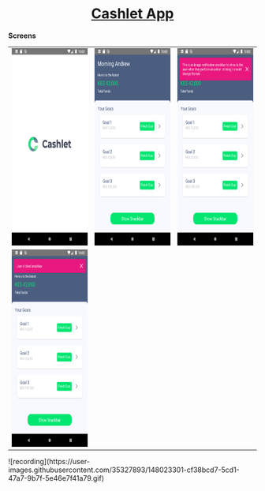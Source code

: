 <h1 align="center">
  <a href="#">
    Cashlet App
  </a>
</h1>

**Screens**
<table>
<tr>
<td>
<img  width="200" height="400" src="./screenshorts/1.png"/>
</td>
<td>
<img  width="200" height="400" src="./screenshorts/2.png"/>
</td>
<td>
<img  width="200" height="400" src="./screenshorts/3.png"/>
</td>
</tr>
<td>
<img  width="200" height="400" src="./screenshorts/4.png"/>
</td>
<td>
</tr>
</table>
![recording](https://user-images.githubusercontent.com/35327893/148023301-cf38bcd7-5cd1-47a7-9b7f-5e46e7f41a79.gif)
